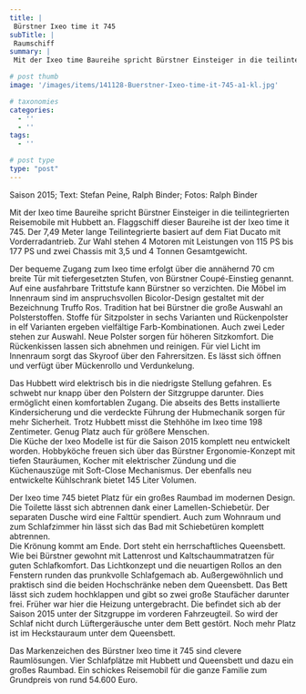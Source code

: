 ```yaml
---
title: |
 Bürstner Ixeo time it 745
subTitle: |
 Raumschiff
summary: |
 Mit der Ixeo time Baureihe spricht Bürstner Einsteiger in die teilintegrierten Reisemobile mit Hubbett an. Flaggschiff dieser Baureihe ist der Ixeo time it 745. Der 7,49 Meter lange Teilintegrierte basiert auf dem Fiat Ducato mit Vorderradantrieb. Zur Wahl stehen

# post thumb
image: '/images/items/141128-Buerstner-Ixeo-time-it-745-a1-kl.jpg'

# taxonomies
categories: 
  - ''
  - ''
tags:
  - ''

# post type
type: "post"
---
```


Saison 2015; Text: Stefan Peine, Ralph Binder; Fotos: Ralph Binder  

Mit der Ixeo time Baureihe spricht Bürstner Einsteiger in die teilintegrierten Reisemobile mit Hubbett an. Flaggschiff dieser Baureihe ist der Ixeo time it 745. Der 7,49 Meter lange Teilintegrierte basiert auf dem Fiat Ducato mit Vorderradantrieb. Zur Wahl stehen 4 Motoren mit Leistungen von 115 PS bis 177 PS und zwei Chassis mit 3,5 und 4 Tonnen Gesamtgewicht.  

Der bequeme Zugang zum Ixeo time erfolgt über die annähernd 70 cm breite Tür mit tiefergesetzten Stufen, von Bürstner Coupé-Einstieg genannt. Auf eine ausfahrbare Trittstufe kann Bürstner so verzichten. Die Möbel im Innenraum sind im anspruchsvollen Bicolor-Design gestaltet mit der Bezeichnung Truffo Ros. Tradition hat bei Bürstner die große Auswahl an Polsterstoffen. Stoffe für Sitzpolster in sechs Varianten und Rückenpolster in elf Varianten ergeben vielfältige Farb-Kombinationen. Auch zwei Leder stehen zur Auswahl. Neue Polster sorgen für höheren Sitzkomfort. Die Rückenkissen lassen sich abnehmen und reinigen. Für viel Licht im Innenraum sorgt das Skyroof über den Fahrersitzen. Es lässt sich öffnen und verfügt über Mückenrollo und Verdunkelung.  

Das Hubbett wird elektrisch bis in die niedrigste Stellung gefahren. Es schwebt nur knapp über den Polstern der Sitzgruppe darunter. Dies ermöglicht einen komfortablen Zugang. Die abseits des Betts installierte Kindersicherung und die verdeckte Führung der Hubmechanik sorgen für mehr Sicherheit. Trotz Hubbett misst die Stehhöhe im Ixeo time 198 Zentimeter. Genug Platz auch für größere Menschen.  
Die Küche der Ixeo Modelle ist für die Saison 2015 komplett neu entwickelt worden. Hobbyköche freuen sich über das Bürstner Ergonomie-Konzept mit tiefen Stauräumen, Kocher mit elektrischer Zündung und die Küchenauszüge mit Soft-Close Mechanismus. Der ebenfalls neu entwickelte Kühlschrank bietet 145 Liter Volumen.  

Der Ixeo time 745 bietet Platz für ein großes Raumbad im modernen Design. Die Toilette lässt sich abtrennen dank einer Lamellen-Schiebetür. Der separaten Dusche wird eine Falttür spendiert. Auch zum Wohnraum und zum Schlafzimmer hin lässt sich das Bad mit Schiebetüren komplett abtrennen.  
Die Krönung kommt am Ende. Dort steht ein herrschaftliches Queensbett. Wie bei Bürstner gewohnt mit Lattenrost und Kaltschaummatratzen für guten Schlafkomfort. Das Lichtkonzept und die neuartigen Rollos an den Fenstern runden das prunkvolle Schlafgemach ab. Außergewöhnlich und praktisch sind die beiden Hochschränke neben dem Queensbett. Das Bett lässt sich zudem hochklappen und gibt so zwei große Staufächer darunter frei. Früher war hier die Heizung untergebracht. Die befindet sich ab der Saison 2015 unter der Sitzgruppe im vorderen Fahrzeugteil. So wird der Schlaf nicht durch Lüftergeräusche unter dem Bett gestört. Noch mehr Platz ist im Heckstauraum unter dem Queensbett.  

Das Markenzeichen des Bürstner Ixeo time it 745 sind clevere Raumlösungen. Vier Schlafplätze mit Hubbett und Queensbett und dazu ein großes Raumbad. Ein schickes Reisemobil für die ganze Familie zum  Grundpreis von rund 54.600 Euro.